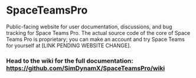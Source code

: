 # SpaceTeamsPro
Public-facing website for user documentation, discussions, and bug tracking for Space Teams Pro. The actual source code of the core of Space Teams Pro is proprietary; you can make an account and try Space Teams for yourself at [LINK PENDING WEBSITE CHANGE].

### Head to the wiki for the full documentation: https://github.com/SimDynamX/SpaceTeamsPro/wiki

